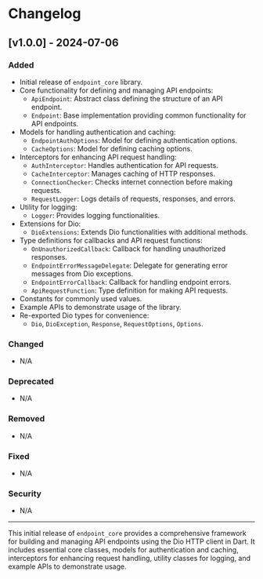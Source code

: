 # Changelog

## [v1.0.0] - 2024-07-06

### Added
- Initial release of `endpoint_core` library.
- Core functionality for defining and managing API endpoints:
  - `ApiEndpoint`: Abstract class defining the structure of an API endpoint.
  - `Endpoint`: Base implementation providing common functionality for API endpoints.
- Models for handling authentication and caching:
  - `EndpointAuthOptions`: Model for defining authentication options.
  - `CacheOptions`: Model for defining caching options.
- Interceptors for enhancing API request handling:
  - `AuthInterceptor`: Handles authentication for API requests.
  - `CacheInterceptor`: Manages caching of HTTP responses.
  - `ConnectionChecker`: Checks internet connection before making requests.
  - `RequestLogger`: Logs details of requests, responses, and errors.
- Utility for logging:
  - `Logger`: Provides logging functionalities.
- Extensions for Dio:
  - `DioExtensions`: Extends Dio functionalities with additional methods.
- Type definitions for callbacks and API request functions:
  - `OnUnauthorizedCallback`: Callback for handling unauthorized responses.
  - `EndpointErrorMessageDelegate`: Delegate for generating error messages from Dio exceptions.
  - `EndpointErrorCallback`: Callback for handling endpoint errors.
  - `ApiRequestFunction`: Type definition for making API requests.
- Constants for commonly used values.
- Example APIs to demonstrate usage of the library.
- Re-exported Dio types for convenience:
  - `Dio`, `DioException`, `Response`, `RequestOptions`, `Options`.

### Changed
- N/A

### Deprecated
- N/A

### Removed
- N/A

### Fixed
- N/A

### Security
- N/A

---

This initial release of `endpoint_core` provides a comprehensive framework for building and managing API endpoints using the Dio HTTP client in Dart. It includes essential core classes, models for authentication and caching, interceptors for enhancing request handling, utility classes for logging, and example APIs to demonstrate usage.